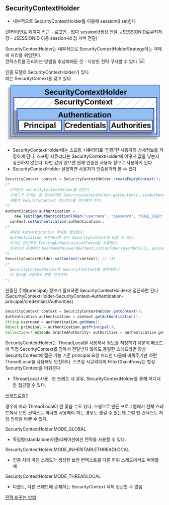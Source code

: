 ## SecurityContextHolder

- 내부적으로 SecurityContextHolder를 이용해 session에 set한다

(클라이언트 페이지 접근 - 로그인 - 없다 sessionId생성 전달. JSESSIONID로쿠키저장 - JSESSIONID 이용 session-id 값 서버 전달)

SecurityContextHolder는 내부적으로 SecurityContextHolderStrategy라는 객체에 처리를 위임한다.  
컨텍스트를 관리하는 방법을 추상화해둔 것 - 다양한 전략 구사할 수 있다.
![](https://img1.daumcdn.net/thumb/R1280x0/?scode=mtistory2&fname=https%3A%2F%2Fblog.kakaocdn.net%2Fdn%2FbVbWSh%2FbtqY2s5ymsD%2FISKLgbgTdO7UnDZSYPdqqK%2Fimg.png)

인증 모델로 SecurityContextHolder가 있다  
얘는 SecurityContext를 갖고 있다
![securityContextHolder모델](img/SecurityContextHolder.png)

- SecurityContextHolder에는 스프링 시큐리티로 '인증'한 사용자의 상세정보를 저장하게 된다. 스프링 시큐리티는 SecurityContextHolder에 어떻게 값을 넣는지 상관하지 않는다. 다만 값이 있으면 현재 인증한 사용자 정보로 사용하게 된다
- SecurityContextHolder 설정하면 사용자가 인증된거라 볼 수 있다

```java
SecurityContext context = SecurityContextHolder.createEmptyContext();
/*
  비어있는 securityContextHolder를 만든다
  스레드가 꼬이는 걸 방지하려면 SecurityContextHolder.getContext().setAuthentication(authentication)을 사용해선 안 된다.
  새롭게 SecurityContext 인스턴스를 생성해야 한다.
*/
Authentication authentication =
    new TestingAuthenticationToken("username", "password", "ROLE_USER"); // (2)
  context.setAuthentication(authentication);
/*
  새로운 Authentication 객체를 생성한다.
  Authentication 구현체라면 모두 SecurityContext에 담을 수 있다.
  여기선 간단하게 TestingAuthenticationToken을 사용했다.
  프로덕션 환경에선 UsernamePasswordAuthenticationToken(userDetails, password, authorities)를 주로 사용한다
*/
SecurityContextHolder.setContext(context); // (3)
/*
  SecurityContextHolder에 SeucirytContext를 설정해준다
  이 정보를 사용해서 권한 인가한다
*/
```

인증된 주체(principal) 정보가 필요하면 SecurityContextHolder에 접근하면 된다  
(SecurityContextHolder-SecurityContext-Authentication-principal/credentials/Authorities)

```java
SecurityContext context = SecurityContextHolder.getContext();
Authentication authentication = context.getAuthentication();
String username = authentication.getName();
Object principal = authentication.getPrincipal();
Collection<? extends GrantedAuthority> authorities = authentication.getAuthorities();
```

SecurityContextHolder는 ThreadLocal을 사용해서 정보를 저장하기 때문에
메소드에 직접 SecurityContext를 담아서 전달받지 않아도 동일한 스레드라면 항상 SecurityContext에 접근 가능
기존 principal 요청 처리한 다음에 비워주기만 하면 ThreadLocal을 사용해도 안전하다.
스프링 시큐리티의 FilterChainProxy는 항상 SecurityContext를 비워준다

- ThreadLocal 사용 : 한 쓰레드 내 공유, SecurityContextHolder를 통해 어디서든 접근할 수 있다.

[쓰레드로컬?](additional/ThreadLocal.md)

경우에 따라 ThreadLocal이 안 맞을 수도 있다.
스윙으로 만든 프로그램에서 전체 스레드에서 보안 컨텍스트 하나만 사용해야 하는 경우도 생길 수 있는데 그럴 땐 컨텍스트 저장 전략을 바꿀 수 있다.

SecurityContextHolder.MODE_GLOBAL

- 독립형(standalone)어플리케이션에선 전략을 사용할 수 있다.

SecurityContextHolder.MODE_INHERITABLETHREADLOCAL

- 인증 처리 마친 스레드가 생성한 보안 컨텍스트를 다른 하위 스레드에서도 써야할 때

SecurityContextHolder.MODE_THREADLOCAL

- 디폴트, 다른 쓰레드에 존재하는 SecurityContext 객체 접근할 수 없음

[전략 바꾸는 방법](https://yoon0120.tistory.com/48)
